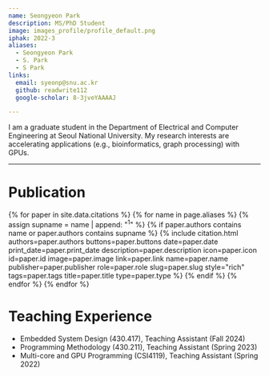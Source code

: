 ```yaml
---
name: Seongyeon Park
description: MS/PhD Student
image: images_profile/profile_default.png
iphak: 2022-3
aliases:
  - Seongyeon Park
  - S. Park
  - S Park
links:
  email: syeonp@snu.ac.kr
  github: readwrite112
  google-scholar: 8-3jveYAAAAJ

---
```


I am a graduate student in the Department of Electrical and Computer Engineering at Seoul National University. My research interests are accelerating applications (e.g., bioinformatics, graph processing) with GPUs. 

---

# Publication
{% for paper in site.data.citations %}
  {% for name in page.aliases %}
  {% assign supname = name | append: "<sup>1</sup>" %}
    {% if paper.authors contains name or paper.authors contains supname %}
      {% 
        include citation.html
        authors=paper.authors
        buttons=paper.buttons
        date=paper.date
        print_date=paper.print_date
        description=paper.description
        icon=paper.icon
        id=paper.id
        image=paper.image
        link=paper.link
        name=paper.name
        publisher=paper.publisher
        role=paper.role
        slug=paper.slug
        style="rich"
        tags=paper.tags
        title=paper.title
        type=paper.type
      %}
    {% endif %}
  {% endfor %}
{% endfor %}



# Teaching Experience
* Embedded System Design (430.417), Teaching Assistant (Fall 2024)
* Programming Methodology (430.211), Teaching Assistant (Spring 2023)
* Multi-core and GPU Programming (CSI4119), Teaching Assistant (Spring 2022)
